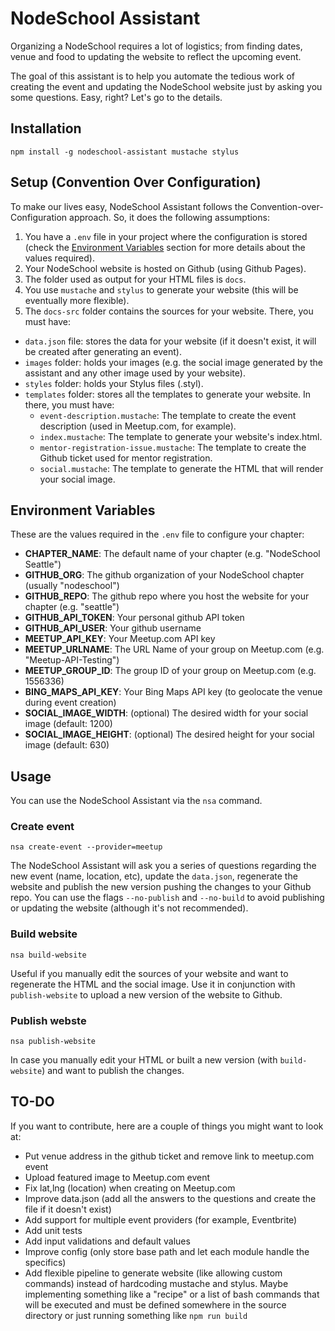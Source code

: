 # NodeSchool Assistant

Organizing a NodeSchool requires a lot of logistics; from finding dates, venue and food to updating the website to
reflect the upcoming event.

The goal of this assistant is to help you automate the tedious work of creating the event and updating the NodeSchool
website just by asking you some questions. Easy, right? Let's go to the details.

## Installation

```
npm install -g nodeschool-assistant mustache stylus
```

## Setup (Convention Over Configuration)

To make our lives easy, NodeSchool Assistant follows the Convention-over-Configuration approach. So, it does the
following assumptions:

1. You have a `.env` file in your project where the configuration is stored (check the [Environment Variables](#environment-variables)
section for more details about the values required).
1. Your NodeSchool website is hosted on Github (using Github Pages).
1. The folder used as output for your HTML files is `docs`.
1. You use `mustache` and `stylus` to generate your website (this will be eventually more flexible).
1. The `docs-src` folder contains the sources for your website. There, you must have:
  * `data.json` file: stores the data for your website (if it doesn't exist, it will be created after generating an event).
  * `images` folder: holds your images (e.g. the social image generated by the assistant and any other image used by your website).
  * `styles` folder: holds your Stylus files (.styl).
  * `templates` folder: stores all the templates to generate your website. In there, you must have:
    * `event-description.mustache`: The template to create the event description (used in Meetup.com, for example).
    * `index.mustache`: The template to generate your website's index.html.
    * `mentor-registration-issue.mustache`: The template to create the Github ticket used for mentor registration.
    * `social.mustache`: The template to generate the HTML that will render your social image.

## Environment Variables

These are the values required in the `.env` file to configure your chapter:

 * **CHAPTER_NAME**: The default name of your chapter (e.g. "NodeSchool Seattle")
 * **GITHUB_ORG**: The github organization of your NodeSchool chapter (usually "nodeschool")
 * **GITHUB_REPO**: The github repo where you host the website for your chapter (e.g. "seattle")
 * **GITHUB_API_TOKEN**: Your personal github API token
 * **GITHUB_API_USER**: Your github username
 * **MEETUP_API_KEY**: Your Meetup.com API key
 * **MEETUP_URLNAME**: The URL Name of your group on Meetup.com (e.g. "Meetup-API-Testing")
 * **MEETUP_GROUP_ID**: The group ID of your group on Meetup.com (e.g. 1556336)
 * **BING_MAPS_API_KEY**: Your Bing Maps API key (to geolocate the venue during event creation)
 * **SOCIAL_IMAGE_WIDTH**: (optional) The desired width for your social image (default: 1200)
 * **SOCIAL_IMAGE_HEIGHT**: (optional) The desired height for your social image (default: 630)

## Usage

You can use the NodeSchool Assistant via the `nsa` command.

### Create event
```
nsa create-event --provider=meetup
```
The NodeSchool Assistant will ask you a series of questions regarding the new event (name, location, etc), update
the `data.json`, regenerate the website and publish the new version pushing the changes to your Github repo. You can
use the flags `--no-publish` and `--no-build` to avoid publishing or updating the website (although it's not recommended).

### Build website
```
nsa build-website
```
Useful if you manually edit the sources of your website and want to regenerate the HTML and the social image. Use it in
conjunction with `publish-website` to upload a new version of the website to Github.

### Publish webste
```
nsa publish-website
```
In case you manually edit your HTML or built a new version (with `build-website`) and want to publish the changes.


## TO-DO
If you want to contribute, here are a couple of things you might want to look at:
- Put venue address in the github ticket and remove link to meetup.com event
- Upload featured image to Meetup.com event
- Fix lat,lng (location) when creating on Meetup.com
- Improve data.json (add all the answers to the questions and create the file if it doesn't exist)
- Add support for multiple event providers (for example, Eventbrite)
- Add unit tests
- Add input validations and default values
- Improve config (only store base path and let each module handle the specifics)
- Add flexible pipeline to generate website (like allowing custom commands) instead of hardcoding mustache and stylus.
Maybe implementing something like a "recipe" or a list of bash commands that will be executed and must be defined somewhere
in the source directory or just running something like `npm run build`
